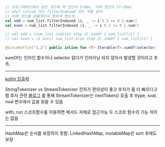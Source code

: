 ```kotlin
// 프로그래머스에서 같은 코드에 위 연산이 5~8ms, 아래 연산이 17~20ms
// why? inline 또는 filterIndexed 코드 작동 원리
// 아래 코드를 효율적이지 못하게 짰는지..
val odd = num_list.filterIndexed {i, _ -> i % 2 == 0 }.sum()
val even = num_list.filterIndexed {i, _ -> i % 2 != 0 }.sum()

// val odd = (num_list.indices step 2).sumOf { num_list[it] }
// val even = (1 until num_list.size step 2).sumOf { num_list[it] }
```

```kotlin
@SinceKotlin("1.2") public inline fun <T> Iterable<T>.sumOf(selector: (T) -> Int): Int { var sum = 0 for (element in this) { sum += selector(element) } return sum }
```
sumOf는 인라인 함수이나 selector 람다가 인라이닝 되지 않아서 발생할 것이라고 추측.

- - -

[kotlin 입출력](https://uknowblog.tistory.com/434)

StringTokenizer vs StreamTokenizer
전자가 편의성이 좋고 후자가 좀 더 빠르다고 함
후자 관련 [블로그](https://blog.naver.com/ohho7942/80054842596) 를 통해 StreamTokenizer는 nextToken() 호출 후 ttype, sval, nval 변수에서 값을 읽을 수 있음

with, run 스코프함수를 이용하면 메서드 자체로 접근가능 두 스코프 함수의 기능 차이는 없음

- - -
HashMap은 순서를 보장하지 못함. LinkedHashMap, mutableMap은 sort 후에도 보장
